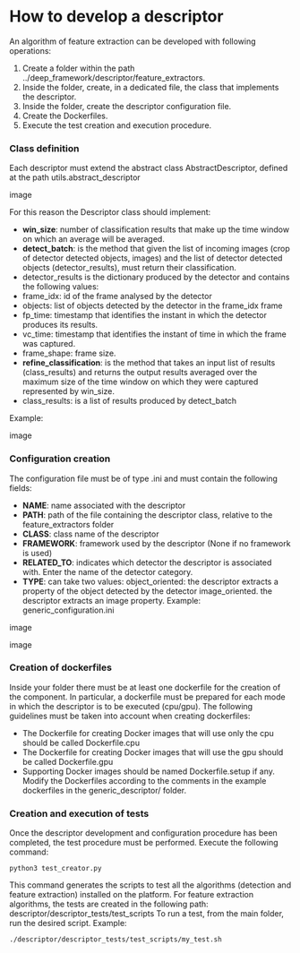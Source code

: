 # How to develop a descriptor

An algorithm of feature extraction can be developed with following operations:


1. Create a folder within the path ../deep_framework/descriptor/feature_extractors.
2. Inside the folder, create, in a dedicated file, the class that implements the descriptor.
3. Inside the folder, create the descriptor configuration file.
4. Create the Dockerfiles.
5. Execute the test creation and execution procedure.

### Class definition
Each descriptor must extend the abstract class AbstractDescriptor, defined at the path utils.abstract_descriptor

image

For this reason the Descriptor class should implement:
* **win_size**: number of classification results that make up the time window on which an average will be averaged.
* **detect_batch**: is the method that given the list of incoming images (crop of detector detected objects, images) and the list of detector detected objects (detector_results), must return their classification.
* detector_results is the dictionary produced by the detector and contains the following values:
* frame_idx: id of the frame analysed by the detector
* objects: list of objects detected by the detector in the frame_idx frame
* fp_time: timestamp that identifies the instant in which the detector produces its results.  
* vc_time: timestamp that identifies the instant of time in which the frame was captured. 
* frame_shape: frame size.
* **refine_classification**: is the method that takes an input list of results (class_results) and returns the output results averaged over the maximum size of the time window on which they were captured represented by win_size.
* class_results: is a list of results produced by detect_batch

Example:


image

### Configuration creation
The configuration file must be of type .ini and must contain the following fields:

* **NAME**: name associated with the descriptor
* **PATH**: path of the file containing the descriptor class, relative to the feature_extractors folder
* **CLASS**: class name of the descriptor
* **FRAMEWORK**: framework used by the descriptor (None if no framework is used)
* **RELATED_TO**: indicates which detector the descriptor is associated with. Enter the name of the detector category.
* **TYPE**: can take two values: 
object_oriented: the descriptor extracts a property of the object detected by the detector
image_oriented. the descriptor extracts an image property.
Example:
generic_configuration.ini

image

image


### Creation of dockerfiles
Inside your folder there must be at least one dockerfile for the creation of the component. In particular, a dockerfile must be prepared for each mode in which the descriptor is to be executed (cpu/gpu).
The following guidelines must be taken into account when creating dockerfiles:
* The Dockerfile for creating Docker images that will use only the cpu should be called Dockerfile.cpu
* The Dockerfile for creating Docker images that will use the gpu should be called Dockerfile.gpu
* Supporting Docker images should be named Dockerfile.setup if any.
Modify the Dockerfiles according to the comments in the example dockerfiles in the generic_descriptor/ folder.

### Creation and execution of tests
Once the descriptor development and configuration procedure has been completed, the test procedure must be performed.
Execute the following command:
```
python3 test_creator.py
```

This command generates the scripts to test all the algorithms (detection and feature extraction) installed on the platform. For feature extraction algorithms, the tests are created in the following path:
descriptor/descriptor_tests/test_scripts
To run a test, from the main folder, run the desired script. Example:
```
./descriptor/descriptor_tests/test_scripts/my_test.sh
```

